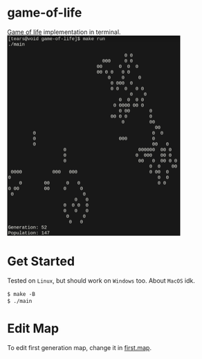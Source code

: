 # game-of-life
[Game of life](https://en.wikipedia.org/wiki/Conway%27s_Game_of_Life) implementation in terminal.
<img src="https://github.com/xndrg/game-of-life/blob/main/game.png?raw=true" width="400" />

# Get Started
Tested on `Linux`, but should work on `Windows` too. About `MacOS` idk.
```console
$ make -B
$ ./main
```

# Edit Map
To edit first generation map, change it in [first.map](https://github.com/xndrg/game-of-life/blob/main/first.map).